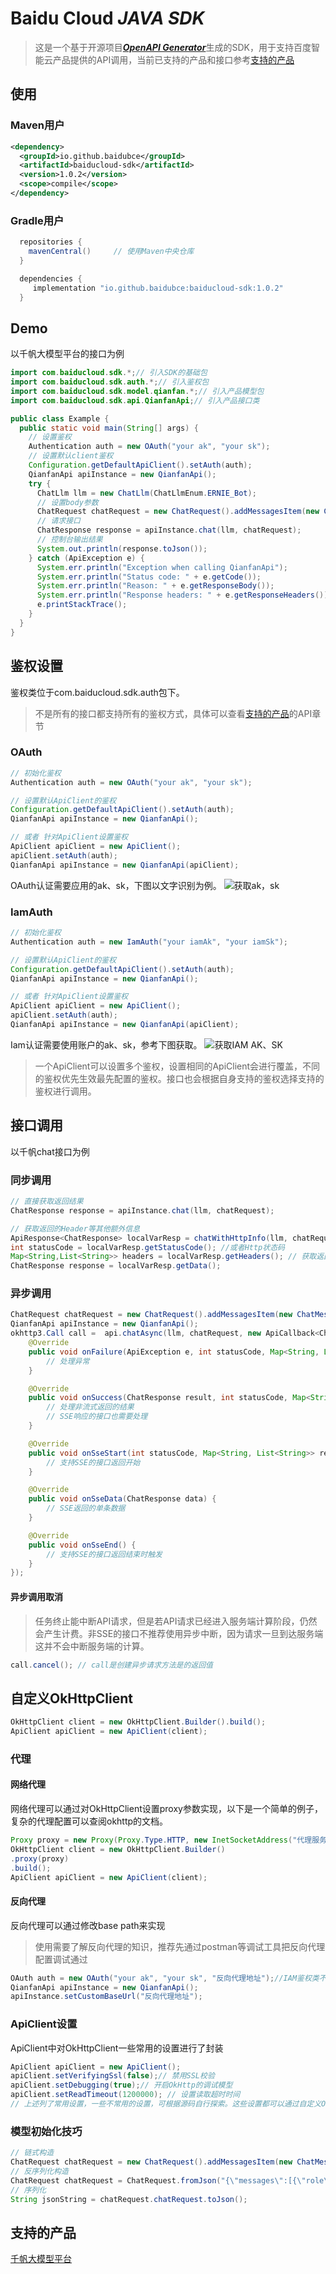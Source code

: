 # Baidu Cloud ***JAVA SDK***
> 这是一个基于开源项目[***OpenAPI Generator***](https://openapi-generator.tech)生成的SDK，用于支持百度智能云产品提供的API调用，当前已支持的产品和接口参考[支持的产品](#supports-products)

## 使用
### Maven用户
```xml
<dependency>
  <groupId>io.github.baidubce</groupId>
  <artifactId>baiducloud-sdk</artifactId>
  <version>1.0.2</version>
  <scope>compile</scope>
</dependency>
```

### Gradle用户
```groovy
  repositories {
    mavenCentral()     // 使用Maven中央仓库
  }

  dependencies {
     implementation "io.github.baidubce:baiducloud-sdk:1.0.2"
  }
```

## Demo
以千帆大模型平台的接口为例
```java
import com.baiducloud.sdk.*;// 引入SDK的基础包
import com.baiducloud.sdk.auth.*;// 引入鉴权包
import com.baiducloud.sdk.model.qianfan.*;// 引入产品模型包
import com.baiducloud.sdk.api.QianfanApi;// 引入产品接口类

public class Example {
  public static void main(String[] args) {
    // 设置鉴权
    Authentication auth = new OAuth("your ak", "your sk");
    // 设置默认client鉴权
    Configuration.getDefaultApiClient().setAuth(auth);
    QianfanApi apiInstance = new QianfanApi();
    try {
      ChatLlm llm = new ChatLlm(ChatLlmEnum.ERNIE_Bot);
      // 设置body参数
      ChatRequest chatRequest = new ChatRequest().addMessagesItem(new ChatMessage().role(ChatMessageRole.USER).content("你好"));
      // 请求接口
      ChatResponse response = apiInstance.chat(llm, chatRequest);
      // 控制台输出结果
      System.out.println(response.toJson());
    } catch (ApiException e) {
      System.err.println("Exception when calling QianfanApi");
      System.err.println("Status code: " + e.getCode());
      System.err.println("Reason: " + e.getResponseBody());
      System.err.println("Response headers: " + e.getResponseHeaders());
      e.printStackTrace();
    }
  }
}
```

## 鉴权设置
鉴权类位于com.baiducloud.sdk.auth包下。
> 不是所有的接口都支持所有的鉴权方式，具体可以查看[支持的产品](#supports-products)的API章节
### OAuth
```java
// 初始化鉴权
Authentication auth = new OAuth("your ak", "your sk");

// 设置默认ApiClient的鉴权
Configuration.getDefaultApiClient().setAuth(auth); 
QianfanApi apiInstance = new QianfanApi();

// 或者 针对ApiClient设置鉴权
ApiClient apiClient = new ApiClient();
apiClient.setAuth(auth);
QianfanApi apiInstance = new QianfanApi(apiClient);
```
OAuth认证需要应用的ak、sk，下图以文字识别为例。
![获取ak，sk](doc/6605d14a-7791-b00c-a300-4d91171176c6.jpg "获取AK、SK")

### IamAuth
```java
// 初始化鉴权
Authentication auth = new IamAuth("your iamAk", "your iamSk");

// 设置默认ApiClient的鉴权
Configuration.getDefaultApiClient().setAuth(auth); 
QianfanApi apiInstance = new QianfanApi();

// 或者 针对ApiClient设置鉴权
ApiClient apiClient = new ApiClient();
apiClient.setAuth(auth);
QianfanApi apiInstance = new QianfanApi(apiClient);
```
Iam认证需要使用账户的ak、sk，参考下图获取。
![获取IAM AK、SK](doc/08272f6c-26c3-7830-fd91-34ebbd4dc3f7.jpg '获取IAM AK、SK')

> 一个ApiClient可以设置多个鉴权，设置相同的ApiClient会进行覆盖，不同的鉴权优先生效最先配置的鉴权。接口也会根据自身支持的鉴权选择支持的鉴权进行调用。
## 接口调用
以千帆chat接口为例
### 同步调用
```java
// 直接获取返回结果
ChatResponse response = apiInstance.chat(llm, chatRequest);

// 获取返回的Header等其他额外信息
ApiResponse<ChatResponse> localVarResp = chatWithHttpInfo(llm, chatRequest);
int statusCode = localVarResp.getStatusCode(); //或者Http状态码
Map<String,List<String>> headers = localVarResp.getHeaders(); // 获取返回的Headers
ChatResponse response = localVarResp.getData();
```
### 异步调用
```java
ChatRequest chatRequest = new ChatRequest().addMessagesItem(new ChatMessage().role(ChatMessageRole.USER).content("你好"));
QianfanApi apiInstance = new QianfanApi();
okhttp3.Call call =  api.chatAsync(llm, chatRequest, new ApiCallback<ChatResponse>() {
    @Override
    public void onFailure(ApiException e, int statusCode, Map<String, List<String>> responseHeaders) {
        // 处理异常
    }

    @Override
    public void onSuccess(ChatResponse result, int statusCode, Map<String, List<String>> responseHeaders) {
        // 处理非流式返回的结果
        // SSE响应的接口也需要处理
    }

    @Override
    public void onSseStart(int statusCode, Map<String, List<String>> responseHeaders) {
        // 支持SSE的接口返回开始
    }

    @Override
    public void onSseData(ChatResponse data) {
        // SSE返回的单条数据
    }

    @Override
    public void onSseEnd() {
        // 支持SSE的接口返回结束时触发
    }
});
```
#### 异步调用取消
> 任务终止能中断API请求，但是若API请求已经进入服务端计算阶段，仍然会产生计费。非SSE的接口不推荐使用异步中断，因为请求一旦到达服务端这并不会中断服务端的计算。
```java
call.cancel(); // call是创建异步请求方法是的返回值
```

## 自定义OkHttpClient
```java
OkHttpClient client = new OkHttpClient.Builder().build();
ApiClient apiClient = new ApiClient(client);
```
### 代理
#### 网络代理
网络代理可以通过对OkHttpClient设置proxy参数实现，以下是一个简单的例子，复杂的代理配置可以查阅okhttp的文档。
```java
Proxy proxy = new Proxy(Proxy.Type.HTTP, new InetSocketAddress("代理服务器的主机名", 代理服务器的端口号));
OkHttpClient client = new OkHttpClient.Builder()
.proxy(proxy)
.build();
ApiClient apiClient = new ApiClient(client);
```
#### 反向代理
反向代理可以通过修改base path来实现
> 使用需要了解反向代理的知识，推荐先通过postman等调试工具把反向代理配置调试通过

```java
OAuth auth = new OAuth("your ak", "your sk", "反向代理地址");//IAM鉴权类不支持反向代理，可根据源码自行实现IAuthentication接口，需要注意改写host和path
QianfanApi apiInstance = new QianfanApi();
apiInstance.setCustomBaseUrl("反向代理地址");
```

### ApiClient设置
ApiClient中对OkHttpClient一些常用的设置进行了封装
```java
ApiClient apiClient = new ApiClient();
apiClient.setVerifyingSsl(false);// 禁用SSL校验
apiClient.setDebugging(true);// 开启OkHttp的调试模型
apiClient.setReadTimeout(1200000); // 设置读取超时时间
// 上述列了常用设置，一些不常用的设置，可根据源码自行探索。这些设置都可以通过自定义OkHttpClient实现。
```

### 模型初始化技巧
```java
// 链式构造
ChatRequest chatRequest = new ChatRequest().addMessagesItem(new ChatMessage().role(ChatMessageRole.USER).content("你好")).stream(true);
// 反序列化构造
ChatRequest chatRequest = ChatRequest.fromJson("{\"messages\":[{\"role\":\"user\",\"content\":\"你好\"}],\"stream\":true}");
// 序列化
String jsonString = chatRequest.chatRequest.toJson();
```

## 支持的产品
<a name="supports-products"></a>
[千帆大模型平台](QianfanREADME.md)
